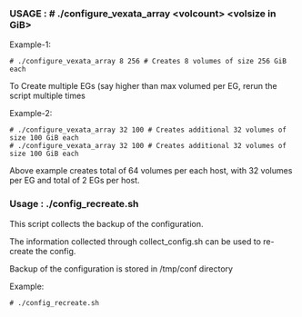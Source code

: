 ### USAGE : # ./configure_vexata_array \<volcount\> \<volsize in GiB\>

Example-1:
```
# ./configure_vexata_array 8 256 # Creates 8 volumes of size 256 GiB each
```

To Create multiple EGs (say higher than max volumed per EG, rerun the script multiple times

Example-2:
```
# ./configure_vexata_array 32 100 # Creates additional 32 volumes of size 100 GiB each
# ./configure_vexata_array 32 100 # Creates additional 32 volumes of size 100 GiB each
```
Above example creates total of 64 volumes per each host, with 32 volumes per EG and total of 2 EGs per host.

### Usage : ./config_recreate.sh

This script collects the backup of the configuration. 

The information collected through collect_config.sh can be used to re-create the config.

Backup of the configuration is stored in /tmp/conf directory

Example:
```
# ./config_recreate.sh
```

